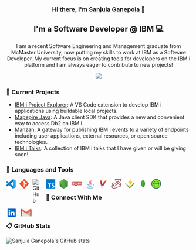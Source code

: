 <h3 align="center">Hi there, I'm <a href="https://www.linkedin.com/in/sanjulaganepola/">Sanjula Ganepola</a> 👋</h3>

<h2 align="center">I'm a Software Developer @ IBM 💻</h2>

<p align="center">I am a recent Software Engineering and Management graduate from McMaster University, now putting my skills to work at IBM as a Software Developer. My current focus is on creating tools for developers on the IBM i platform and I am always eager to contribute to new projects!</p>

<p align="center">
  <a href="#">
      <img src="https://api.visitorbadge.io/api/VisitorHit?user=SanjulaGanepola&repo=github-visitors-badge&countColor=%234290F7" />
   </a>
</p>

### 🔭 Current Projects

* [IBM i Project Explorer](https://github.com/IBM/vscode-ibmi-projectexplorer): A VS Code extension to develop IBM i applications using buildable local projects.
* [Mapepire Java](https://github.com/Mapepire-IBMi/mapepire-java): A Java client SDK that provides a new and convenient way to access Db2 on IBM i.
* [Manzan](https://github.com/ThePrez/Manzan): A gateway for publishing IBM i events to a variety of endpoints including user applications, external resources, or open source technologies.
* [IBM i Talks](https://github.com/SanjulaGanepola/ibmi-talks): A collection of IBM i talks that I have given or will be giving soon!

### 💼 Languages and Tools

[<img align="left" alt="Visual Studio Code" width="26px" style="padding-right:10px;" src="https://raw.githubusercontent.com/SanjulaGanepola/SanjulaGanepola/main/images/vscode.svg"/>]()
[<img align="left" alt="Git" width="26px" style="padding-right:10px;" src="https://raw.githubusercontent.com/SanjulaGanepola/SanjulaGanepola/main/images/git.svg"/>]()
[<img align="left" alt="GitHub" width="26px" style="padding-right:10px;" src="https://user-images.githubusercontent.com/3369400/139447912-e0f43f33-6d9f-45f8-be46-2df5bbc91289.png"/>]()
[<img align="left" alt="TypeScript" width="26px" style="padding-right:10px;" src="https://raw.githubusercontent.com/SanjulaGanepola/SanjulaGanepola/main/images/typescript.svg"/>]()
[<img align="left" alt="NodeJS" width="26px" style="padding-right:10px;" src="https://raw.githubusercontent.com/SanjulaGanepola/SanjulaGanepola/main/images/nodejs.svg"/>]()
[<img align="left" alt="NPM" width="26px" style="padding-right:10px;" src="https://raw.githubusercontent.com/SanjulaGanepola/SanjulaGanepola/main/images/npm.svg"/>]()
[<img align="left" alt="Java" width="26px" style="padding-right:10px;" src="https://raw.githubusercontent.com/SanjulaGanepola/SanjulaGanepola/main/images/java.svg"/>]()
[<img align="left" alt="Maven" width="26px" style="padding-right:10px;" src="https://raw.githubusercontent.com/SanjulaGanepola/SanjulaGanepola/main/images/maven.svg"/>]()
[<img align="left" alt="Jest" width="26px" style="padding-right:10px;" src="https://raw.githubusercontent.com/SanjulaGanepola/SanjulaGanepola/main/images/jest.svg"/>]()
[<img align="left" alt="Vitest" width="26px" style="padding-right:10px;" src="https://raw.githubusercontent.com/SanjulaGanepola/SanjulaGanepola/main/images/vitest.svg"/>]()
[<img align="left" alt="MongoDB" width="26px" style="padding-right:10px;" src="https://raw.githubusercontent.com/SanjulaGanepola/SanjulaGanepola/main/images/mongodb.svg"/>]()
[<img align="left" alt="Swagger" width="26px" style="padding-right:10px;" src="https://raw.githubusercontent.com/SanjulaGanepola/SanjulaGanepola/main/images/swagger.svg"/>]()

<br/>

### 🤝 Connect With Me

[<img align="left" alt="Sanjula Ganepola | LinkedIn" width="30px" style="padding-right:10px;" src="https://raw.githubusercontent.com/SanjulaGanepola/SanjulaGanepola/main/images/linkedin.svg"/>](https://www.linkedin.com/in/sanjulaganepola)
[<img align="left" alt="Sanjula Ganepola | Gmail" width="29px" style="padding-right:10px;" src="https://raw.githubusercontent.com/SanjulaGanepola/SanjulaGanepola/main/images/gmail.svg"/>](mailto:sanjulagane@gmail.com)

<br/>

### 📋 GitHub Stats

![Sanjula Ganepola's GitHub stats](https://github-readme-stats.vercel.app/api?username=SanjulaGanepola&show_icons=true&theme=tokyonight)
